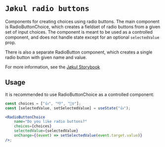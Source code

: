 # `Jøkul radio buttons`

Components for creating choices using radio buttons. The main component is RadioButtonChoice, which creates a fieldset of radio buttons from a given set of input choices. The component is meant to be used as a controlled component, and does not handle state except for an optional `selectedValue` prop.

There is also a separate RadioButton component, which creates a single radio button with given name and value.

For more information, see the [Jøkul Storybook]()

## Usage

It is recommended to use RadioButtonChoice as a controlled component:

```jsx
const choices = ["👍", "👎", "🤷‍♀️"];
const [selectedValue, setSelectedValue] = useState("👍");

<RadioButtonChoice
    name="Do you like radio buttons?"
    choices={choices}
    selectedValue={selectedValue}
    onChange={(event) => setSelectedValue(event.target.value)}
/>;
```
